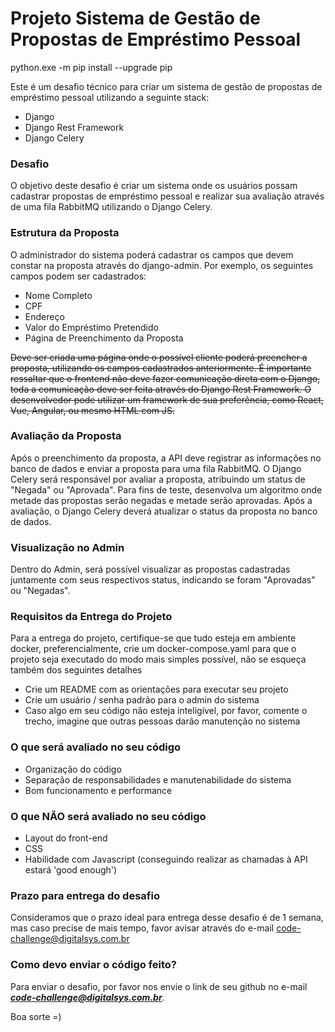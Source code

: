 # Projeto Sistema de Gestão de Propostas de Empréstimo Pessoal 

python.exe -m pip install --upgrade pip

Este é um desafio técnico para criar um sistema de gestão de propostas de empréstimo pessoal utilizando a seguinte stack:

* Django
* Django Rest Framework
* Django Celery

### Desafio
O objetivo deste desafio é criar um sistema onde os usuários possam cadastrar propostas de empréstimo pessoal e realizar sua avaliação através de uma fila RabbitMQ utilizando o Django Celery.

### Estrutura da Proposta
O administrador do sistema poderá cadastrar os campos que devem constar na proposta através do django-admin. Por exemplo, os seguintes campos podem ser cadastrados:

* Nome Completo
* CPF
* Endereço
* Valor do Empréstimo Pretendido
* Página de Preenchimento da Proposta

~~Deve ser criada uma página onde o possível cliente poderá preencher a proposta, utilizando os campos cadastrados anteriormente. É importante ressaltar que o frontend não deve fazer comunicação direta com o Django, toda a comunicação deve ser feita através do Django Rest Framework. O desenvolvedor pode utilizar um framework de sua preferência, como React, Vue, Angular, ou mesmo HTML com JS.~~

### Avaliação da Proposta
Após o preenchimento da proposta, a API deve registrar as informações no banco de dados e enviar a proposta para uma fila RabbitMQ. O Django Celery será responsável por avaliar a proposta, atribuindo um status de "Negada" ou "Aprovada". Para fins de teste, desenvolva um algoritmo onde metade das propostas serão negadas e metade serão aprovadas. Após a avaliação, o Django Celery deverá atualizar o status da proposta no banco de dados.

### Visualização no Admin
Dentro do Admin, será possível visualizar as propostas cadastradas juntamente com seus respectivos status, indicando se foram "Aprovadas" ou "Negadas".

### Requisitos da Entrega do Projeto
Para a entrega do projeto, certifique-se que tudo esteja em ambiente docker, preferencialmente, crie um docker-compose.yaml para que o projeto seja executado do modo mais simples possível, não se esqueça também dos seguintes detalhes

* Crie um README com as orientações para executar seu projeto
* Crie um usuário / senha padrão para o admin do sistema
* Caso algo em seu código não esteja inteligível, por favor, comente o trecho, imagine que outras pessoas darão manutenção no sistema
### O que será avaliado no seu código
* Organização do código
* Separação de responsabilidades e manutenabilidade do sistema
* Bom funcionamento e performance

### O que NÃO será avaliado no seu código
* Layout do front-end
* CSS
* Habilidade com Javascript (conseguindo realizar as chamadas à API estará 'good enough')
### Prazo para entrega do desafio
Consideramos que o prazo ideal para entrega desse desafio é de 1 semana, mas caso precise de mais tempo, favor avisar através do e-mail code-challenge@digitalsys.com.br

### Como devo enviar o código feito?
Para enviar o desafio, por favor nos envie o link de seu github no e-mail
_**code-challenge@digitalsys.com.br**_.

Boa sorte =)